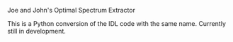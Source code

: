Joe and John's Optimal Spectrum Extractor

This is a Python conversion of the IDL code with the same
name. Currently still in development.
